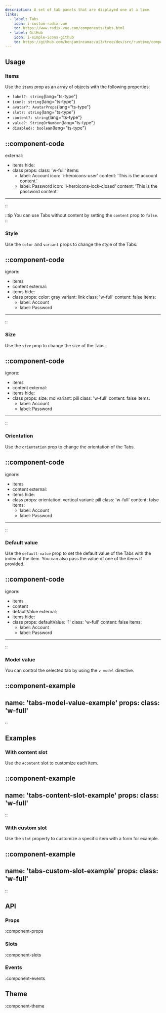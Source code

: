 ```yaml
---
description: A set of tab panels that are displayed one at a time.
links:
  - label: Tabs
    icon: i-custom-radix-vue
    to: https://www.radix-vue.com/components/tabs.html
  - label: GitHub
    icon: i-simple-icons-github
    to: https://github.com/benjamincanac/ui3/tree/dev/src/runtime/components/Tabs.vue
---
```


## Usage

### Items

Use the `items` prop as an array of objects with the following properties:

- `label?: string`{lang="ts-type"}
- `icon?: string`{lang="ts-type"}
- `avatar?: AvatarProps`{lang="ts-type"}
- `slot?: string`{lang="ts-type"}
- `content?: string`{lang="ts-type"}
- `value?: StringOrNumber`{lang="ts-type"}
- `disabled?: boolean`{lang="ts-type"}

::component-code
---
external:
  - items
hide:
  - class
props:
  class: 'w-full'
  items:
    - label: Account
      icon: 'i-heroicons-user'
      content: 'This is the account content.'
    - label: Password
      icon: 'i-heroicons-lock-closed'
      content: 'This is the password content.'
---
::

::tip
You can use Tabs without content by setting the `content` prop to `false`.
::

### Style

Use the `color` and `variant` props to change the style of the Tabs.

::component-code
---
ignore:
  - items
  - content
external:
  - items
hide:
  - class
props:
  color: gray
  variant: link
  class: 'w-full'
  content: false
  items:
    - label: Account
    - label: Password
---
::

### Size

Use the `size` prop to change the size of the Tabs.

::component-code
---
ignore:
  - items
  - content
external:
  - items
hide:
  - class
props:
  size: md
  variant: pill
  class: 'w-full'
  content: false
  items:
    - label: Account
    - label: Password
---
::

### Orientation

Use the `orientation` prop to change the orientation of the Tabs.

::component-code
---
ignore:
  - items
  - content
external:
  - items
hide:
  - class
props:
  orientation: vertical
  variant: pill
  class: 'w-full'
  content: false
  items:
    - label: Account
    - label: Password
---
::

### Default value

Use the `default-value` prop to set the default value of the Tabs with the index of the item. You can also pass the value of one of the items if provided.

::component-code
---
ignore:
  - items
  - content
  - defaultValue
external:
  - items
hide:
  - class
props:
  defaultValue: '1'
  class: 'w-full'
  content: false
  items:
    - label: Account
    - label: Password
---
::

### Model value

You can control the selected tab by using the `v-model` directive.

::component-example
---
name: 'tabs-model-value-example'
props:
  class: 'w-full'
---
::

## Examples

### With content slot

Use the `#content` slot to customize each item.

::component-example
---
name: 'tabs-content-slot-example'
props:
  class: 'w-full'
---
::

### With custom slot

Use the `slot` property to customize a specific item with a form for example.

::component-example
---
name: 'tabs-custom-slot-example'
props:
  class: 'w-full'
---
::

## API

### Props

:component-props

### Slots

:component-slots

### Events

:component-events

## Theme

:component-theme
